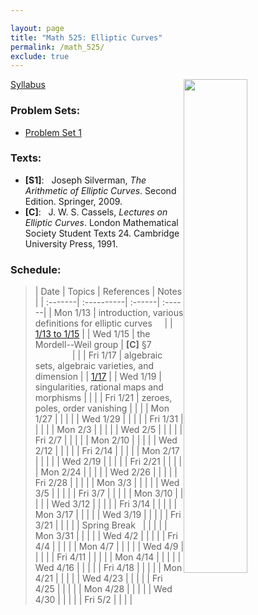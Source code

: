 ```yaml
---

layout: page
title: "Math 525: Elliptic Curves"
permalink: /math_525/
exclude: true
---  
```


<img src='EC.png' style="float:right; width:45%; margin:0px;"/>  


[Syllabus](https://drive.google.com/open?id=1-4tdv_sS_TaH5x_0Mhs3blO3FlCDZGu-&usp=drive_fs)

### Problem Sets: 
* [Problem Set 1](https://drive.google.com/open?id=1-D_T3CQqdEBX2SlotIEUK8en_CIYczWG&usp=drive_fs)  

### Texts:
* **[S1]**\: &nbsp; Joseph Silverman, *The Arithmetic of Elliptic Curves*. Second Edition. Springer, 2009.  
* **[C]**\: &nbsp; J. W. S. Cassels, *Lectures on Elliptic Curves*. London Mathematical Society Student Texts 24. Cambridge University Press, 1991.

### Schedule: 

> | Date | Topics | References | Notes |
| :-------| :----------| :------| :------|
| Mon 1/13 | introduction, various definitions for elliptic curves &nbsp;&nbsp;&nbsp; | | [1/13 to 1/15](https://drive.google.com/open?id=1-97IterNTOaiawgYtENIhHbn1d8LpGmi&usp=drive_fs) |
| Wed 1/15 | the Mordell--Weil group | **[C]** §7 &nbsp;&nbsp;&nbsp;&nbsp;&nbsp;&nbsp;&nbsp;&nbsp;&nbsp;&nbsp;&nbsp;&nbsp;&nbsp;&nbsp;&nbsp;| |
| Fri 1/17 | algebraic sets, algebraic varieties, and dimension | | [1/17](https://drive.google.com/open?id=1-Aw-sdwfM3bpWDqQzpOdxRgnRVB4h-CX&usp=drive_fs) |
| Wed 1/19 | singularities, rational maps and morphisms | | |
| Fri 1/21 | zeroes, poles, order vanishing | | |
| Mon 1/27 | | | |
| Wed 1/29 | | | |
| Fri 1/31 | | | |
| Mon 2/3 | | | |
| Wed 2/5 | | | |
| Fri 2/7 | | | |
| Mon 2/10 | | | |
| Wed 2/12 | | | |
| Fri 2/14 | | | |
| Mon 2/17 | | | |
| Wed 2/19 | | | |
| Fri 2/21 | | | |
| Mon 2/24 | | | |
| Wed 2/26 | | | |
| Fri 2/28 | | | |
| Mon 3/3 | | | |
| Wed 3/5 | | | |
| Fri 3/7 | | | |
| Mon 3/10 | | | |
| Wed 3/12 | | | |
| Fri 3/14 | | | |
| Mon 3/17 | | | |
| Wed 3/19 | | | |
| Fri 3/21 | | | |
| Spring Break&nbsp;&nbsp; | | | |
| Mon 3/31 | | | |
| Wed 4/2 | | | |
| Fri 4/4 | | | |
| Mon 4/7 | | | |
| Wed 4/9 | | | |
| Fri 4/11 | | | |
| Mon 4/14 | | | |
| Wed 4/16 | | | |
| Fri 4/18 | | | |
| Mon 4/21 | | | |
| Wed 4/23 | | | |
| Fri 4/25 | | | |
| Mon 4/28 | | | |
| Wed 4/30 | | | |
| Fri 5/2 | | | |


